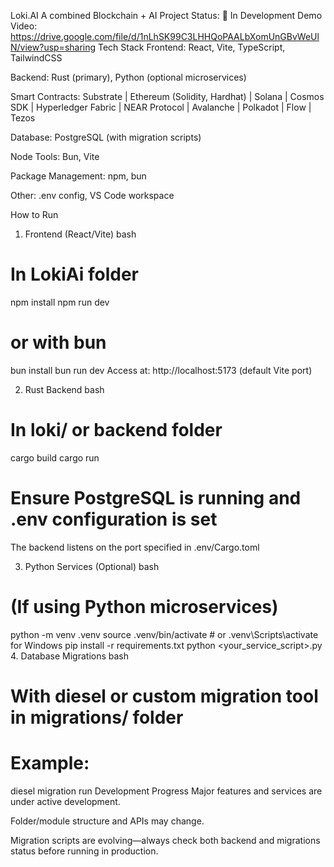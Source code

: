 Loki.AI
A combined Blockchain + AI Project
Status: 🚧 In Development
Demo Video: https://drive.google.com/file/d/1nLhSK99C3LHHQoPAALbXomUnGBvWeUlN/view?usp=sharing
Tech Stack
Frontend: React, Vite, TypeScript, TailwindCSS

Backend: Rust (primary), Python (optional microservices)

Smart Contracts: Substrate | Ethereum (Solidity, Hardhat) | Solana | Cosmos SDK | Hyperledger Fabric | NEAR Protocol | Avalanche | Polkadot | Flow | Tezos

Database: PostgreSQL (with migration scripts)

Node Tools: Bun, Vite

Package Management: npm, bun

Other: .env config, VS Code workspace
     
How to Run
1. Frontend (React/Vite)
bash
# In LokiAi folder
npm install
npm run dev
# or with bun
bun install
bun run dev
Access at: http://localhost:5173 (default Vite port)

2. Rust Backend
bash
# In loki/ or backend folder
cargo build
cargo run
# Ensure PostgreSQL is running and .env configuration is set
The backend listens on the port specified in .env/Cargo.toml

3. Python Services (Optional)
bash
# (If using Python microservices)
python -m venv .venv
source .venv/bin/activate  # or .venv\Scripts\activate for Windows
pip install -r requirements.txt
python <your_service_script>.py
4. Database Migrations
bash
# With diesel or custom migration tool in migrations/ folder
# Example:
diesel migration run
Development Progress
Major features and services are under active development.

Folder/module structure and APIs may change.

Migration scripts are evolving—always check both backend and migrations status before running in production.

